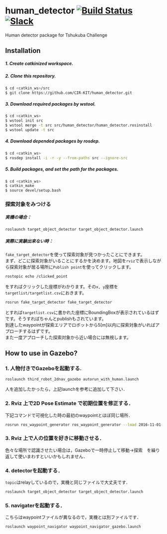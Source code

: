 # human_detector [![Build Status](https://travis-ci.org/CIR-KIT/human_detector.svg?branch=indigo-devel)](https://travis-ci.org/CIR-KIT/human_detector) [![Slack](https://img.shields.io/badge/Slack-CIR--KIT-blue.svg)](http://cir-kit.slack.com/messages/human_detector)
Human detector package for Tshukuba Challenge

## Installation
##### 1. Create **catkinized**  workspace.
##### 2. Clone this repository.
```bash
$ cd <catkin_ws>/src
$ git clone https://github.com/CIR-KIT/human_detector.git
```
##### 3. Download required packages by wstool.
```bash
$ cd <catkin_ws>
$ wstool init src
$ wstool merge -t src src/human_detector/human_detector.rosinstall
$ wstool update -t src
```
##### 4. Download depended packages by rosdep.
```bash
$ cd <catkin_ws>
$ rosdep install -i -r -y --from-paths src --ignore-src
```
##### 5. Build packages, and set the path for the packages.
```bash
$ cd <catkin_ws>
$ catkin_make
$ source devel/setup.bash
```

### 探索対象をみつける  
##### 実機の場合：  
```
roslaunch target_object_detector target_object_detector.launch
```
##### 実際に実験出来ない時：  
`fake_target_detector`を使って探索対象が見つかったことにできます。  
まず、どこに探索対象がいることにするかを決めます。地図を`rviz`で表示しながら探索対象が居る場所に`Publish point`を使ってクリックします。
```bash
rostopic echo /clicked_point
```
をすればクリックした座標がわかります。その`x, y`座標を`targetlist/targetlist.csv`におきます。
```bash
rosrun fake_target_detector fake_target_detector
```
とすれば`targetlist.csv`に書かれた座標にBoundingBoxが表示されているはずです。そうすればちゃんとpublishもされています。  
到達したwaypointが探索エリアでロボットから5[m]以内に探索対象がいればアプローチするはずです。  
また一度アプローチした探索対象から近い場合には無視します。  

## How to use in Gazebo?

### 1. 人物付きでGazeboを起動する.

```bash
roslaunch third_robot_2dnav_gazebo autorun_with_human.launch
```

人を追加したかったら，上記launchを参考に追加して下さい．

### 2. Rviz 上で2D Pose Estimate で初期位置を修正する．

下記コマンドで可視化した時の最初のwaypointとほぼ同じ場所．

```bash
rosrun ros_waypoint_generator ros_waypoint_generator --load 2016-11-01-04-01-48.csv
```

### 3. Rviz 上で人の位置を好きに移動させる．
色々な場所で認識させたい場合は，Gazeboで一時停止して移動→探索　を繰り返して使いまわすといいかもしれません．

### 4. detectorを起動する．

`topic`はrelayしているので，実機と同じファイルで大丈夫です．

```bash
roslaunch target_object_detector target_object_detector.launch
```

### 5. navigaterを起動する．

こちらはwaypointファイルが異なるので，実機とは別ファイルです．

```bash
roslaunch waypoint_navigator waypoint_navigator_gazebo.launch 
```
